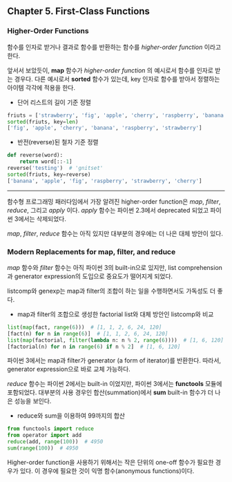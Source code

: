 ## Chapter 5. First-Class Functions

### Higher-Order Functions

함수를 인자로 받거나 결과로 함수를 반환하는 함수를 *higher-order function* 이라고 한다.

앞서서 보았듯이, **map** 함수가 *higher-order function* 의 예시로서 함수를 인자로 받는 경우다.
다른 예시로서 **sorted** 함수가 있는데, key 인자로 함수를 받아서 정렬하는 아이템 각각에 적용을 한다.

* 단어 리스트의 길이 기준 정렬
```python
friuts = ['strawberry', 'fig', 'apple', 'cherry', 'raspberry', 'banana']
sorted(friuts, key=len)
['fig', 'apple', 'cherry', 'banana', 'raspberry', 'strawberry']
```

* 반전(reverse)된 철자 기준 정렬
```python
def reverse(word):
	return word[::-1]
reverse('testing')  # 'gnitset'
sorted(friuts, key=reverse)
['banana', 'apple', 'fig', 'raspberry', 'strawberry', 'cherry']
```

---

함수형 프로그래밍 패러다임에서 가장 알려진 higher-order function은 *map*, *filter*, *reduce*, 그리고 *apply* 이다. *apply* 함수는 파이썬 2.3에서 deprecated 되었고 파이썬 3에서는 삭제되었다.

*map*, *filter*, *reduce* 함수는 아직 있지만 대부분의 경우에는 더 나은 대체 방안이 있다.


### Modern Replacements for map, filter, and reduce

 *map* 함수와 *filter* 함수는 아직 파이썬 3의 built-in으로 있지만, list comprehension과 generator expression의 도입으로 중요도가 떨어지게 되었다.

 listcomp와 genexp는 map과 filter의 조합이 하는 일을 수행하면서도 가독성도 더 좋다.

* map과 filter의 조합으로 생성한 factorial list와 대체 방안인 listcomp와 비교
```python
list(map(fact, range(6)))  # [1, 1, 2, 6, 24, 120]
[fact(n) for n in range(6)]  # [1, 1, 2, 6, 24, 120]
list(map(factorial, filter(lambda n: n % 2, range(6))))  # [1, 6, 120]
[factorial(n) for n in range(6) if n % 2]  # [1, 6, 120]
```

 파이썬 3에서는 map과 filter가 generator (a form of iterator)를 반환한다. 따라서, generator expression으로 바로 교체 가능하다.

 *reduce* 함수는 파이썬 2에서는 built-in 이었지만, 파이썬 3에서는 **functools** 모듈에 포함되었다.
 대부분의 사용 경우인 합산(summation)에서 **sum** built-in 함수갸 더 나은 성능을 보인다.

* reduce와 sum을 이용하여 99까지의 합산
```python
from functools import reduce
from operator import add
reduce(add, range(100))  # 4950
sum(range(100))  # 4950
```

Higher-order function을 사용하기 위해서는 작은 단위의 one-off 함수가 필요한 경우가 있다. 이 경우에 필요한 것이 익명 함수(anonymous functions)이다.